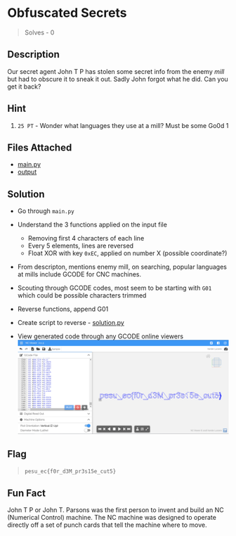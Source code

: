 # Obfuscated Secrets
> Solves - 0

## Description
Our secret agent John T P has stolen some secret info from the enemy _mill_ but had to obscure it to sneak it out. Sadly John forgot what he did. Can you get it back?

## Hint
1. `25 PT` - Wonder what languages they use at a mill? Must be some Go0d 1  

## Files Attached
- [main.py](./main.py)
- [output](./output)

## Solution

- Go through `main.py`

- Understand the 3 functions applied on the input file
    - Removing first 4 characters of each line
    - Every 5 elements, lines are reversed
    - Float XOR with key `0xEC`, applied on number X (possible coordinate?)

- From descripton, mentions enemy mill, on searching, popular languages at mills include GCODE for CNC machines.

- Scouting through GCODE codes, most seem to be starting with `G01 ` which could be possible characters trimmed

- Reverse functions, append G01

- Create script to reverse - [solution.py](./solution.py)

- View generated code through any GCODE online viewers
![GCODE Output](../../Images/gcode.png)

## Flag
>`pesu_ec{f0r_d3M_pr3s15e_cut5}`

## Fun Fact
John T P or John T. Parsons was the first person to invent and build an NC (Numerical Control) machine. The NC machine was designed to operate directly off a set of punch cards that tell the machine where to move.
